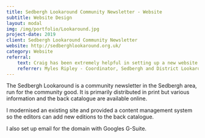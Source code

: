 ```yaml
---
title: Sedbergh Lookaround Community Newsletter - Website
subtitle: Website Design
layout: modal
img: /img/portfolio/Lookaround.jpg
project-date: 2019
client: Sedbergh Lookaround Community Newsletter
website: http://sedberghlookaround.org.uk/
category: Website
referral:
    text: Craig has been extremely helpful in setting up a new website for us and reformatting our email system.  The customer feedback has been good and we are very pleased with it.  Subsequent enquiries and tweaks have been dealt with very rapidly.
    referrer: Myles Ripley - Coordinator, Sedbergh and District Lookaround
---
```

The Sedbergh Lookaround is a community newsletter in the Sedbergh area, run for the community good.  It is primarily distributed in print but various information and the back catalogue are available online.  

I modernised an existing site and provided a content management system so the editors can add new editions to the back catalogue.

I also set up email for the domain with Googles G-Suite.
